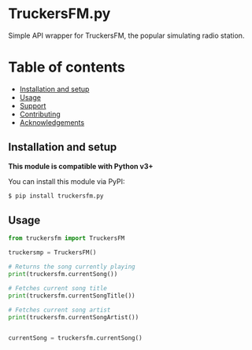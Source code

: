 # TruckersFM.py

Simple API wrapper for TruckersFM, the popular simulating radio station.

# Table of contents
- [Installation and setup](https://github.com/supraaxdd/TruckersMP.py/#installation-and-setup)
- [Usage](https://github.com/supraaxdd/TruckersMP.py/#usage)
- [Support](https://github.com/supraaxdd/TruckersMP.py/#support)
- [Contributing](https://github.com/supraaxdd/TruckersMP.py/#contributing)
- [Acknowledgements](https://github.com/supraaxdd/TruckersMP.py/#acknowledgements)

## Installation and setup

**This module is compatible with Python v3+**

You can install this module via PyPI:
```bash
$ pip install truckersfm.py
```

 
## Usage

```py
from truckersfm import TruckersFM

truckersmp = TruckersFM()

# Returns the song currently playing
print(truckersfm.currentSong())

# Fetches current song title
print(truckersfm.currentSongTitle()) 

# Fetches current song artist
print(truckersfm.currentSongArtist()) 

```

```py

currentSong = truckersfm.currentSong()

```
